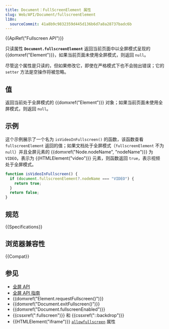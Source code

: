```yaml
---
title: Document：FullScreenElement 属性
slug: Web/API/Document/fullscreenElement
l10n:
  sourceCommit: 41a8b9c9832359d445d136b6d7a8a28737badc6b
---
```


{{ApiRef("Fullscreen API")}}

只读属性 **`Document.fullscreenElement`** 返回当前页面中以全屏模式呈现的 {{domxref("Element")}}，如果当前页面未使用全屏模式，则返回 `null`。

尽管这个属性是只读的，但如果修改它，即使在严格模式下也不会抛出错误；它的 `setter` 方法是空操作将被忽略。

## 值

返回当前处于全屏模式的 {{domxref("Element")}} 对象；如果当前页面未使用全屏模式，则返回 `null`。

## 示例

这个示例展示了一个名为 `isVideoInFullscreen()` 的函数，该函数查看 `fullscreenElement` 返回的值；如果文档处于全屏模式（`fullscreenElement` 不为 `null`）并且全屏元素的 {{domxref("Node.nodeName", "nodeName")}} 为 `VIDEO`，表示为 {{HTMLElement("video")}} 元素，则函数返回 `true`，表示视频处于全屏模式。

```js
function isVideoInFullscreen() {
  if (document.fullscreenElement?.nodeName === "VIDEO") {
    return true;
  }
  return false;
}
```

## 规范

{{Specifications}}

## 浏览器兼容性

{{Compat}}

## 参见

- [全屏 API](/zh-CN/docs/Web/API/Fullscreen_API)
- [全屏 API 指南](/zh-CN/docs/Web/API/Fullscreen_API/Guide)
- {{domxref("Element.requestFullscreen()")}}
- {{domxref("Document.exitFullscreen()")}}
- {{domxref("Document.fullscreenEnabled")}}
- {{cssxref(":fullscreen")}} 和 {{cssxref("::backdrop")}}
- {{HTMLElement("iframe")}} [`allowfullscreen`](/zh-CN/docs/Web/HTML/Element/iframe#allowfullscreen) 属性

